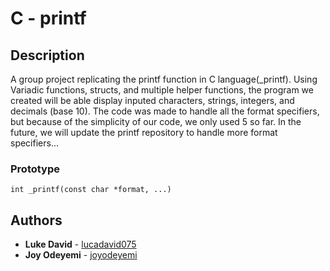 # C - printf

## Description
A group project replicating the printf function in C language(_printf). Using Variadic functions, structs, and multiple helper functions, the program we created will be able display inputed characters, strings, integers, and decimals (base 10). The code was made to handle all the format specifiers, but because of the simplicity of our code, we only used 5 so far. In the future, we will update the printf repository to handle more format specifiers...

### Prototype
`int _printf(const char *format, ...)`

## Authors
* **Luke David** - [lucadavid075](https://github.com/lucadavid075)
* **Joy Odeyemi** - [joyodeyemi](https://github.com/joyodeyemi)
